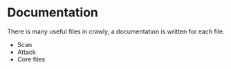 # Documentation

There is many useful files in crawly, a documentation is written for each file.

* Scan
* Attack
* Core files
